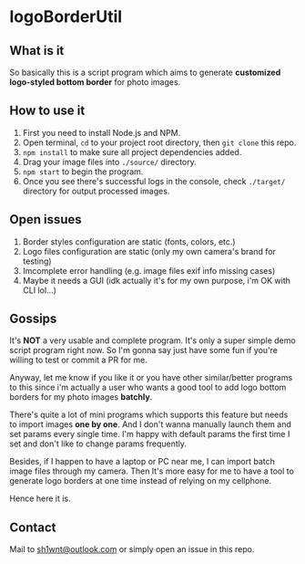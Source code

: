 # logoBorderUtil

## What is it
So basically this is a script program which aims to generate **customized logo-styled bottom border** for photo images.

## How to use it
1. First you need to install Node.js and NPM.
2. Open terminal, `cd` to your project root directory, then `git clone` this repo.
3. `npm install` to make sure all project dependencies added.
4. Drag your image files into `./source/` directory.
5. `npm start` to begin the program.
6. Once you see there's successful logs in the console, check `./target/` directory for output processed images.

## Open issues
1. Border styles configuration are static (fonts, colors, etc.)
2. Logo files configuration are static (only my own camera's brand for testing)
3. Imcomplete error handling (e.g. image files exif info missing cases)
4. Maybe it needs a GUI (idk actually it's for my own purpose, i'm OK with CLI lol...)

## Gossips
It's **NOT** a very usable and complete program. It's only a super simple demo script program right now. So I'm gonna say just have some fun if you're willing to test or commit a PR for me. 

Anyway, let me know if you like it or you have other similar/better programs to this since i'm actually a user who wants a good tool to add logo bottom borders for my photo images **batchly**. 

There's quite a lot of mini programs which supports this feature but needs to import images **one by one**. And I don't wanna manually launch them and set params every single time. I'm happy with default params the first time I set and don't like to change params frequently.

Besides, if I happen to have a laptop or PC near me, I can import batch image files through my camera. Then It's more easy for me to have a tool to generate logo borders at one time instead of relying on my cellphone.

Hence here it is.

## Contact
Mail to sh1wnt@outlook.com or simply open an issue in this repo.
